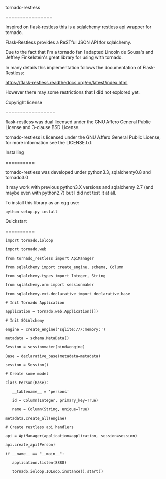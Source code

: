 tornado-restless

================

Inspired on flask-restless this is a sqlalchemy restless api wrapper for tornado.

Flask-Restless provides a ReSTful JSON API for sqlalchemy.

Due to the fact that I'm a tornado fan I adapted Lincoln de Sousa's and Jeffrey Finkelstein's great library for using with tornado.

In many details this implementation follows the documentation of Flask-Restless:

https://flask-restless.readthedocs.org/en/latest/index.html

However there may some restrictions that I did not explored yet.

Copyright license

=================

flask-restless was dual licensed under the GNU Affero General Public License and 3-clause BSD License.

tornado-restless is licensed under the GNU Affero General Public License, for more information see the LICENSE.txt.

Installing

==========

tornado-restless was developed under python3.3, sqlalchemy0.8 and tornado3.0

It may work with previous python3.X versions and sqlalchemy 2.7 (and maybe even with python2.7) but I did not test it at all.

To install this library as an egg use:

    python setup.py install

Quickstart

==========

    import tornado.ioloop

    import tornado.web

    from tornado_restless import ApiManager

    from sqlalchemy import create_engine, schema, Column

    from sqlalchemy.types import Integer, String

    from sqlalchemy.orm import sessionmaker

    from sqlalchemy.ext.declarative import declarative_base

    # Init Tornado Application

    application = tornado.web.Application([])

    # Init SQLAlchemy

    engine = create_engine('sqlite:///:memory:')

    metadata = schema.MetaData()

    Session = sessionmaker(bind=engine)

    Base = declarative_base(metadata=metadata)

    session = Session()

    # Create some model

    class Person(Base):

       __tablename__ = 'persons'

       id = Column(Integer, primary_key=True)

       name = Column(String, unique=True)

    metadata.create_all(engine)

    # Create restless api handlers

    api = ApiManager(application=application, session=session)

    api.create_api(Person)

    if __name__ == "__main__":

       application.listen(8888)

       tornado.ioloop.IOLoop.instance().start()